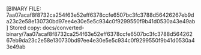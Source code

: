 [BINARY FILE: 7aa07acaf8f8732ca254f63e52eff6378ccfe6507bc3fc3788d56426267eb9da23c2e58e130730bd97ee4e30e5e5c934c0f9299550f9b41d0530a43e49ab]
Stored copy: docs/converted-binary/7aa07acaf8f8732ca254f63e52eff6378ccfe6507bc3fc3788d56426267eb9da23c2e58e130730bd97ee4e30e5e5c934c0f9299550f9b41d0530a43e49ab
